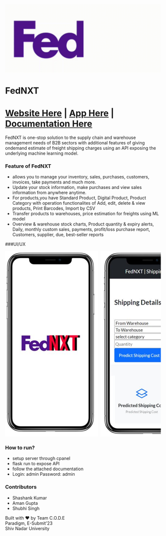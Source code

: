 ![](./Image-Assets/image1.gif)
# FedNXT
# [Website Here](https://globalbloodbanking.ml/ware/login) | [App Here](https://drive.google.com/file/d/11wZ_09a3Q_Dx0UdZoB4NDb7GwuoueZkc/view?usp=share_link) | [Documentation Here](https://drive.google.com/file/d/11wZ_09a3Q_Dx0UdZoB4NDb7GwuoueZkc/view?usp=share_link)
FedNXT is one-stop solution to the supply chain and warehouse management needs of B2B sectors with additional features of giving ondemand estimate of freight shipping charges using an API exposing the underlying machine learning model.


### Feature of FedNXT
- allows you to manage your inventory, sales, purchases, customers, invoices, take payments and much more.
- Update your stock information, make purchases and view sales information from anywhere anytime. 
- For products,you have Standard Product, Digital Product, Product Category with operation functionalites of Add, edit, delete & view products, Print Barcodes, Import by CSV
- Transfer products to warehouses, price estimation for freights using ML model
- Overview & warehouse stock charts, Product quantity & expiry alerts, Daily, monthly custom sales, payments, profit/loss purchase report, Customers, supplier, due, best-seller reports

###UI/UX
<pre>
<img src="./images/img1.jpg" alt="1" width="300" height="600" /> <img src="./images/img2.jpg" alt="1" width="300" height="600" /> <img src="./images/img3.jpg" alt="1" width="300" height="600" /> <img src="./images/img11.jpg" alt="1" width="300" height="600" />
</pre>
### How to run?
- setup server through cpanel
- flask run to expose API
- follow the attached documentation
- Login: admin Password: admin

### Contributors
- Shashank Kumar
- Aman Gupta
- Shubhi Singh

Built with ❤️ by Team C.O.D.E<br>
Paradigm, E-Submit'23<br>
Shiv Nadar University

